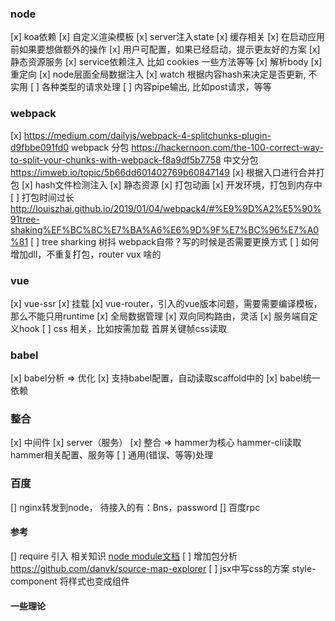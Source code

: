 ### node
[x] koa依赖
[x] 自定义渲染模板
[x] server注入state
[x] 缓存相关
[x] 在启动应用前如果要想做额外的操作
[x] 用户可配置，如果已经启动，提示更友好的方案
[x] 静态资源服务
[x] service依赖注入 比如 cookies 一些方法等等
[x] 解析body
[x] 重定向
[x] node层面全局数据注入
[x] watch 根据内容hash来决定是否更新, 不实用
[ ] 各种类型的请求处理
[ ] 内容pipe输出, 比如post请求，等等


### webpack
[x] https://medium.com/dailyjs/webpack-4-splitchunks-plugin-d9fbbe091fd0  webpack 分包
https://hackernoon.com/the-100-correct-way-to-split-your-chunks-with-webpack-f8a9df5b7758
中文分包 https://imweb.io/topic/5b66dd601402769b60847149
[x] 根据入口进行合并打包
[x] hash文件检测注入
[x] 静态资源
[x] 打包动画
[x] 开发环境，打包到内存中
[ ] 打包时间过长 http://louiszhai.github.io/2019/01/04/webpack4/#%E9%9D%A2%E5%90%91tree-shaking%EF%BC%8C%E7%BA%A6%E6%9D%9F%E7%BC%96%E7%A0%81
[ ] tree sharking 树抖 webpack自带？写的时候是否需要更换方式
[ ] 如何增加dll，不重复打包，router vux 啥的

### vue
[x] vue-ssr
[x] 挂载
[x] vue-router，引入的vue版本问题，需要需要编译模板，那么不能只用runtime
[x] 全局数据管理
[x] 双向同构路由，灵活
[x] 服务端自定义hook
[ ] css 相关，比如按需加载 首屏关键帧css读取

### babel
[x] babel分析 => 优化
[x] 支持babel配置，自动读取scaffold中的
[x] babel统一依赖

### 整合
[x] 中间件 
[x] server（服务）
[x] 整合 => hammer为核心 hammer-cli读取hammer相关配置、服务等
[ ] 通用(错误、等等)处理


### 百度
[] nginx转发到node， 待接入的有：Bns，password
[] 百度rpc



#### 参考
[] require 引入 相关知识 [node module文档](https://nodejs.org/docs/latest/api/modules.html#modules_the_module_scope)
[ ] 增加包分析  https://github.com/danvk/source-map-explorer
[ ] jsx中写css的方案  style-component 将样式也变成组件

#### 一些理论